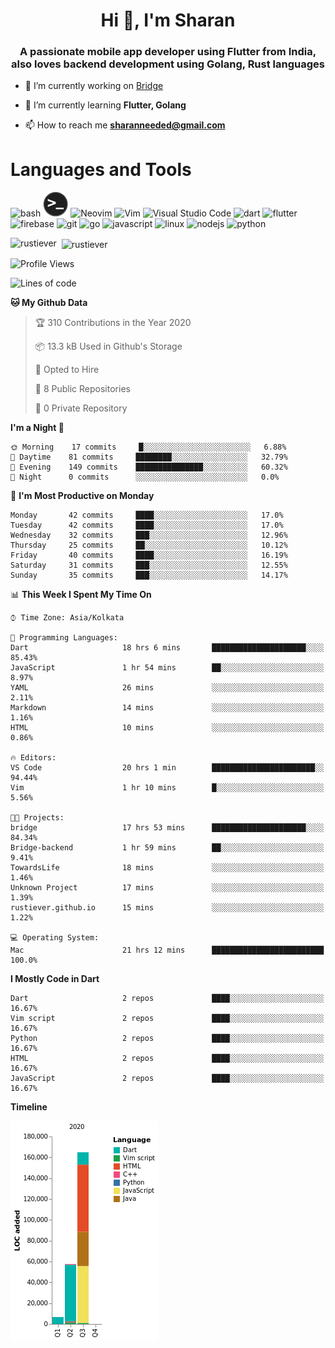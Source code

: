 <h1 align="center">Hi 👋, I'm Sharan</h1>
<h3 align="center">A passionate mobile app developer using Flutter from India, also loves backend development using Golang, Rust languages</h3>

* 🔭 I’m currently working on [Bridge](https://github.com/rustiever/bridge)

* 🌱 I’m currently learning **Flutter, Golang**

* 📫 How to reach me **sharanneeded@gmail.com**

# Languages and Tools

<p align="left">

  <img src="https://www.vectorlogo.zone/logos/gnu_bash/gnu_bash-icon.svg" alt="bash" width="40" height="40"/>

  <img src="https://raw.githubusercontent.com/github/explore/d92924b1d925bb134e308bd29c9de6c302ed3beb/topics/terminal/terminal.png" alt="Terminal" width="40" height="40"/> 

  <img src="https://www.vectorlogo.zone/logos/neovimio/neovimio-icon.svg" alt="Neovim" width="40" height="40"/> 
  
  <img src="https://www.vectorlogo.zone/logos/vim/vim-icon.svg" alt="Vim" width="40" height="40"/> 

  <img src="https://www.vectorlogo.zone/logos/visualstudio_code/visualstudio_code-icon.svg" alt="Visual Studio Code" width="40" height="40"/> 

  <img src="https://www.vectorlogo.zone/logos/dartlang/dartlang-icon.svg" alt="dart" width="40" height="40"/>

  <img src="https://www.vectorlogo.zone/logos/flutterio/flutterio-icon.svg" alt="flutter" width="40" height="40"/> 
  
  <img src="https://www.vectorlogo.zone/logos/firebase/firebase-icon.svg" alt="firebase" width="40" height="40"/>

  <img src="https://www.vectorlogo.zone/logos/git-scm/git-scm-icon.svg" alt="git" width="40" height="40"/> 

  <img src="https://devicons.github.io/devicon/devicon.git/icons/go/go-original.svg" alt="go" width="40" height="40"/>

  <img src="https://devicons.github.io/devicon/devicon.git/icons/javascript/javascript-original.svg" alt="javascript" width="40" height="40"/>
  
  <img src="https://devicons.github.io/devicon/devicon.git/icons/linux/linux-original.svg" alt="linux" width="40" height="40"/> 

  <img src="https://devicons.github.io/devicon/devicon.git/icons/nodejs/nodejs-original-wordmark.svg" alt="nodejs" width="40" height="40"/>

  <img src="https://devicons.github.io/devicon/devicon.git/icons/python/python-original.svg" alt="python" width="40" height="40"/>
  </p>
  <p> <img align="left" src="https://github-readme-stats.vercel.app/api/top-langs/?username=rustiever&layout=compact&hide=html" alt="rustiever" /></p>

  <p>&nbsp; <img align="center" src="https://github-readme-stats.vercel.app/api?username=rustiever&show_icons=true" alt="rustiever" /></p>

<!--START_SECTION:waka-->
![Profile Views](http://img.shields.io/badge/Profile%20Views-65-blue)

![Lines of code](https://img.shields.io/badge/From%20Hello%20World%20I%27ve%20Written-6.3%20million%20lines%20of%20code-blue)

**🐱 My Github Data** 

> 🏆 310 Contributions in the Year 2020
 > 
> 📦 13.3 kB Used in Github's Storage 
 > 
> 💼 Opted to Hire
 > 
> 📜 8 Public Repositories
 > 
> 🔑 0 Private Repository 
 > 
**I'm a Night 🦉** 

```text
🌞 Morning    17 commits     █░░░░░░░░░░░░░░░░░░░░░░░░   6.88% 
🌆 Daytime    81 commits     ████████░░░░░░░░░░░░░░░░░   32.79% 
🌃 Evening    149 commits    ███████████████░░░░░░░░░░   60.32% 
🌙 Night      0 commits      ░░░░░░░░░░░░░░░░░░░░░░░░░   0.0%

```
📅 **I'm Most Productive on Monday** 

```text
Monday       42 commits     ████░░░░░░░░░░░░░░░░░░░░░   17.0% 
Tuesday      42 commits     ████░░░░░░░░░░░░░░░░░░░░░   17.0% 
Wednesday    32 commits     ███░░░░░░░░░░░░░░░░░░░░░░   12.96% 
Thursday     25 commits     ██░░░░░░░░░░░░░░░░░░░░░░░   10.12% 
Friday       40 commits     ████░░░░░░░░░░░░░░░░░░░░░   16.19% 
Saturday     31 commits     ███░░░░░░░░░░░░░░░░░░░░░░   12.55% 
Sunday       35 commits     ███░░░░░░░░░░░░░░░░░░░░░░   14.17%

```


📊 **This Week I Spent My Time On** 

```text
⌚︎ Time Zone: Asia/Kolkata

💬 Programming Languages: 
Dart                     18 hrs 6 mins       █████████████████████░░░░   85.43% 
JavaScript               1 hr 54 mins        ██░░░░░░░░░░░░░░░░░░░░░░░   8.97% 
YAML                     26 mins             ░░░░░░░░░░░░░░░░░░░░░░░░░   2.11% 
Markdown                 14 mins             ░░░░░░░░░░░░░░░░░░░░░░░░░   1.16% 
HTML                     10 mins             ░░░░░░░░░░░░░░░░░░░░░░░░░   0.86%

🔥 Editors: 
VS Code                  20 hrs 1 min        ███████████████████████░░   94.44% 
Vim                      1 hr 10 mins        █░░░░░░░░░░░░░░░░░░░░░░░░   5.56%

🐱‍💻 Projects: 
bridge                   17 hrs 53 mins      █████████████████████░░░░   84.34% 
Bridge-backend           1 hr 59 mins        ██░░░░░░░░░░░░░░░░░░░░░░░   9.41% 
TowardsLife              18 mins             ░░░░░░░░░░░░░░░░░░░░░░░░░   1.46% 
Unknown Project          17 mins             ░░░░░░░░░░░░░░░░░░░░░░░░░   1.39% 
rustiever.github.io      15 mins             ░░░░░░░░░░░░░░░░░░░░░░░░░   1.22%

💻 Operating System: 
Mac                      21 hrs 12 mins      █████████████████████████   100.0%

```

**I Mostly Code in Dart** 

```text
Dart                     2 repos             ████░░░░░░░░░░░░░░░░░░░░░   16.67% 
Vim script               2 repos             ████░░░░░░░░░░░░░░░░░░░░░   16.67% 
Python                   2 repos             ████░░░░░░░░░░░░░░░░░░░░░   16.67% 
HTML                     2 repos             ████░░░░░░░░░░░░░░░░░░░░░   16.67% 
JavaScript               2 repos             ████░░░░░░░░░░░░░░░░░░░░░   16.67%

```


**Timeline**

![Chart not found](https://github.com/rustiever/rustiever/blob/master/charts/bar_graph.png) 


<!--END_SECTION:waka-->